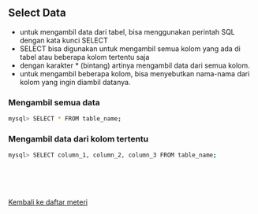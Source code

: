 ## Select Data

- untuk mengambil data dari tabel, bisa menggunakan perintah SQL dengan kata kunci SELECT
- SELECT bisa digunakan untuk mengambil semua kolom yang ada di tabel atau beberapa kolom tertentu saja
- dengan karakter \* (bintang) artinya mengambil data dari semua kolom.
- untuk mengambil beberapa kolom, bisa menyebutkan nama-nama dari kolom yang ingin diambil datanya.

### Mengambil semua data

```sh
mysql> SELECT * FROM table_name;
```

### Mengambil data dari kolom tertentu

```sh
mysql> SELECT column_1, column_2, column_3 FROM table_name;
```

<br><br><br>

[Kembali ke daftar meteri ](./../README.md)

